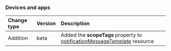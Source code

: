 ### Devices and apps

| **Change type** | **Version** | **Description** |
|:---|:---|:---|
|Addition|beta|Added the **scopeTags** property to [notificationMessageTemplate](https://docs.microsoft.com/en-us/graph/api/resources/intune-notificationMessageTemplate?view=graph-rest-beta) resource|
